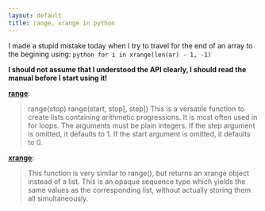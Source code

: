 ```yaml
---
layout: default
title: range, xrange in python
---
```


I made a stupid mistake today when I try to travel for the end of an array to the begining using:
```python for i in xrange(len(ar) - 1, -1) ```

**I should not assume that I understood the API clearly, I should read the manual before I start using it!**

**[range](https://docs.python.org/2/library/functions.html?highlight=range#range)**:

> range(stop)
> range(start, stop[, step])
> This is a versatile function to create lists containing arithmetic progressions. It is most often used in for loops. The arguments must be plain integers. If the step argument is omitted, it defaults to 1. If the start argument is omitted, it defaults to 0. 


**[xrange](https://docs.python.org/2/library/functions.html#xrange)**:

> This function is very similar to range(), but returns an xrange object instead of a list. This is an opaque sequence type which yields the same values as the corresponding list, without actually storing them all simultaneously. 

